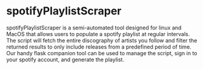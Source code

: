 spotifyPlaylistScraper
==================================

spotifyPlaylistScraper is a semi-automated tool designed for linux and MacOS that allows users to populate a spotify playlist at
regular intervals. The script will fetch the entire discography of artists you follow and filter the returned results to only include
releases from a predefined period of time. Our handy flask companion tool can be used to manage the script, sign in to your spotify
account, and generate the playlist.
